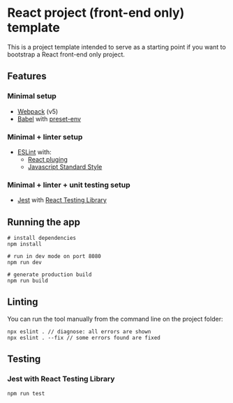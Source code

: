 # React project (front-end only) template

This is a project template intended to serve as a starting point if you want to bootstrap a React front-end only project.

## Features

### Minimal setup
- [Webpack](https://webpack.js.org/) (v5)
- [Babel](https://babeljs.io/) with [preset-env](https://babeljs.io/docs/en/babel-preset-env)

### Minimal + linter setup
- [ESLint](https://eslint.org/) with:
  - [React pluging](https://www.npmjs.com/package/eslint-plugin-react)
  - [Javascript Standard Style](https://standardjs.com/)

### Minimal + linter + unit testing setup
- [Jest](https://jestjs.io) with [React Testing Library](https://testing-library.com/docs/react-testing-library/intro/)


## Running the app

```
# install dependencies
npm install

# run in dev mode on port 8080
npm run dev

# generate production build
npm run build
```

## Linting

You can run the tool manually from the command line on the project folder:

```
npx eslint . // diagnose: all errors are shown
npx eslint . --fix // some errors found are fixed
```

## Testing

### Jest with React Testing Library

```
npm run test
```